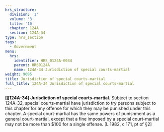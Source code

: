 ```yaml
---
hrs_structure:
  division: '1'
  volume: '3'
  title: '10'
  chapter: 124A
  section: 124A-34
type: hrs_section
tags:
  - Government
menu:
  hrs:
    identifier: HRS_0124A-0034
    parent: HRS0124A
    name: 124A-34 Jurisdiction of special courts-martial
weight: 9095
title: Jurisdiction of special courts-martial
full_title: 124A-34 Jurisdiction of special courts-martial
---
```

**[§124A-34] Jurisdiction of special courts-martial.** Subject to section 124A-32, special courts-martial have jurisdiction to try persons subject to this chapter for any offense for which they may be punished under this chapter. A special court-martial has the same powers of punishment as a general court-martial, except that a fine imposed by a special court-martial may not be more than $100 for a single offense. [L 1982, c 171, pt of §2]